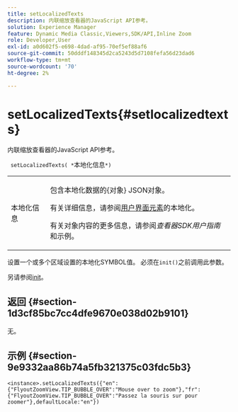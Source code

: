 ```yaml
---
title: setLocalizedTexts
description: 内联缩放查看器的JavaScript API参考。
solution: Experience Manager
feature: Dynamic Media Classic,Viewers,SDK/API,Inline Zoom
role: Developer,User
exl-id: a0d602f5-e698-4dad-af95-70ef5ef88af6
source-git-commit: 50dddf148345d2ca5243d5d7108fefa56d23dad6
workflow-type: tm+mt
source-wordcount: '70'
ht-degree: 2%

---
```


# setLocalizedTexts{#setlocalizedtexts}

内联缩放查看器的JavaScript API参考。

` setLocalizedTexts( *`本地化信息`*)`

<table id="table_896DFF34A68A403DB93A6D597461A573"> 
 <tbody> 
  <tr> 
   <td colname="col1"> <p> <span class="codeph"> <span class="varname">本地化信息</span> </span> </p> </td> 
   <td colname="col2"> <p> 包含本地化数据的{<span class="codeph">对象</span>} JSON对象。 </p> <p>有关详细信息，请参阅<a href="../../../c-html5-s7-aem-asset-viewers/c-html5-inlinezoom-viewer-about/c-html5-inlinezoom-viewer-localization.md#concept-6c8e58c611934e93ae3f211f46e15c27" format="dita" scope="local">用户界面元素</a>的本地化。 </p> <p>有关对象内容的更多信息，请参阅<i>查看器SDK用户指南</i>和示例。 </p> </td> 
  </tr> 
 </tbody> 
</table>

设置一个或多个区域设置的本地化SYMBOL值。 必须在`init()`之前调用此参数。

另请参阅[init](../../../c-html5-s7-aem-asset-viewers/c-html5-video-reference/c-html5-video-viewer-20-javascriptapiref/r-html5-video-viewer-20-javascriptapiref-init.md#reference-3b570ba8b35045d6b30fb178c21a66c6)。

## 返回 {#section-1d3cf85bc7cc4dfe9670e038d02b9101}

无。

## 示例 {#section-9e9332aa86b74a5fb321375c03fdc5b3}

```
<instance>.setLocalizedTexts({"en":{"FlyoutZoomView.TIP_BUBBLE_OVER":"Mouse over to zoom"},"fr":{"FlyoutZoomView.TIP_BUBBLE_OVER":"Passez la souris sur pour zoomer"},defaultLocale:"en"})
```
